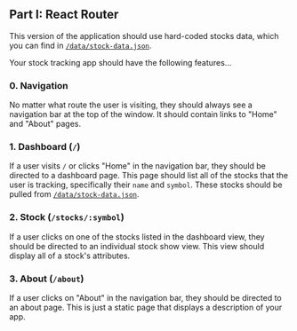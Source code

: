 ## Part I: React Router

This version of the application should use hard-coded stocks data, which you can find in [`/data/stock-data.json`](#).

Your stock tracking app should have the following features...

### 0. Navigation

No matter what route the user is visiting, they should always see a navigation bar at the top of the window. It should contain links to "Home" and "About" pages.

### 1. Dashboard (`/`)

If a user visits `/` or clicks "Home" in the navigation bar, they should be directed to a dashboard page. This page should list all of the stocks that the user is tracking, specifically their `name` and `symbol`. These stocks should be pulled from [`/data/stock-data.json`](/data/stock-data.json).

### 2. Stock (`/stocks/:symbol`)

If a user clicks on one of the stocks listed in the dashboard view, they should be directed to an individual stock show view. This view should display all of a stock's attributes.

### 3. About (`/about`)

If a user clicks on "About" in the navigation bar, they should be directed to an about page. This is just a static page that displays a description of your app.
